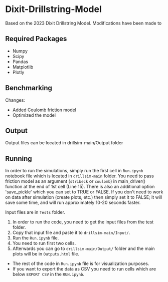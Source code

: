 # Dixit-Drillstring-Model
Based on the 2023 Dixit Drillstring Model.  Modifications have been made to 


## Required Packages
* Numpy
* Scipy
* Pandas
* Matplotlib
* Plotly

## Benchmarking
Changes:
* Added Coulomb friction model
* Optimized the model

## Output
Output files can be located in drillsim-main/Output folder

## Running
In order to run the simulations, simply run the first cell in `Run.ipynb` notebook file which is located in `drillsim-main` folder.  You need to pass friction model as an argument (`stribeck` or `coulomb`) in main_driver() function at the end of 1st cell (Line 15). There is also an additional option 'save_pickle' which you can set to TRUE or FALSE. If you don't need to work on data after simulation (create plots, etc.) then simply set it to FALSE; it will save some time, and will run approximately 10-20 seconds faster.

Input files are in `Tests` folder.
1.	In order to run the code, you need to get the input files from the test folder.
2.	Copy that input file and paste it to `drillsim-main/Input/`.
3.	Run the `Run.ipynb` file.
4.	You need to run first two cells.
5.	Afterwards you can go to `drillsim-main/Output/` folder and the main plots will be in `Outputs.html` file.

- The rest of the code in `Run.ipynb` file is for visualization purposes.
- If you want to export the data as CSV you need to run cells which are below `EXPORT CSV` in the `RUN.ipynb`.